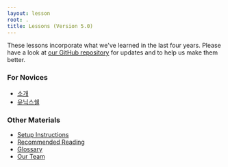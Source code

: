 ```yaml
---
layout: lesson
root: .
title: Lessons (Version 5.0)
---
```

These lessons incorporate what we've learned in the last four years.
Please have a look at <a href="{{site.github_url}}/bc">our GitHub repository</a>
for updates and to help us make them better.

### For Novices

*   [소개](intro.html)
*   [유닉스쉘](novice/shell/index.html)

### Other Materials

*   [Setup Instructions](setup.html)
*   [Recommended Reading](bib.html)
*   [Glossary](gloss.html)
*   [Our Team](team.html)
